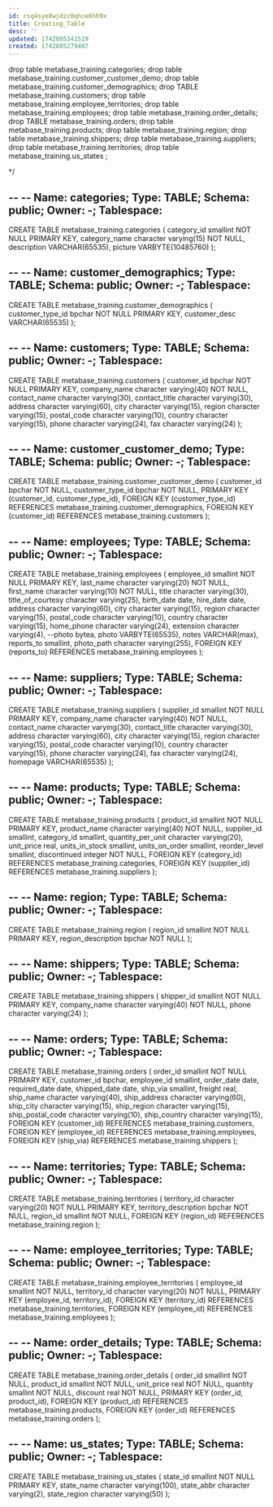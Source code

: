 ```yaml
---
id: rsq4sye8wjdzc0qhce6hh9x
title: Creating_Table
desc: ''
updated: 1742805341519
created: 1742805279407
---
```


drop table metabase_training.categories;
drop table metabase_training.customer_customer_demo;
drop table metabase_training.customer_demographics;
drop TABLE metabase_training.customers;
drop table metabase_training.employee_territories;
drop table metabase_training.employees;
drop table metabase_training.order_details;
drop TABLE metabase_training.orders;
drop table metabase_training.products;
drop table metabase_training.region;
drop table metabase_training.shippers;
drop table metabase_training.suppliers;
drop table metabase_training.territories;
drop table metabase_training.us_states ;

*/


--
-- Name: categories; Type: TABLE; Schema: public; Owner: -; Tablespace: 
--

CREATE TABLE metabase_training.categories (
    category_id smallint NOT NULL PRIMARY KEY,
    category_name character varying(15) NOT NULL,
    description VARCHAR(65535),
    picture VARBYTE(10485760)
);


--
-- Name: customer_demographics; Type: TABLE; Schema: public; Owner: -; Tablespace: 
--

CREATE TABLE metabase_training.customer_demographics (
    customer_type_id bpchar NOT NULL PRIMARY KEY,
    customer_desc VARCHAR(65535)
);


--
-- Name: customers; Type: TABLE; Schema: public; Owner: -; Tablespace: 
--

CREATE TABLE metabase_training.customers (
    customer_id bpchar NOT NULL PRIMARY KEY,
    company_name character varying(40) NOT NULL,
    contact_name character varying(30),
    contact_title character varying(30),
    address character varying(60),
    city character varying(15),
    region character varying(15),
    postal_code character varying(10),
    country character varying(15),
    phone character varying(24),
    fax character varying(24)
);

--
-- Name: customer_customer_demo; Type: TABLE; Schema: public; Owner: -; Tablespace: 
--

CREATE TABLE metabase_training.customer_customer_demo (
    customer_id bpchar NOT NULL,
    customer_type_id bpchar NOT NULL,
    PRIMARY KEY (customer_id, customer_type_id),
    FOREIGN KEY (customer_type_id) REFERENCES metabase_training.customer_demographics,
    FOREIGN KEY (customer_id) REFERENCES metabase_training.customers
);

--
-- Name: employees; Type: TABLE; Schema: public; Owner: -; Tablespace: 
--

CREATE TABLE metabase_training.employees (
    employee_id smallint NOT NULL PRIMARY KEY,
    last_name character varying(20) NOT NULL,
    first_name character varying(10) NOT NULL,
    title character varying(30),
    title_of_courtesy character varying(25),
    birth_date date,
    hire_date date,
    address character varying(60),
    city character varying(15),
    region character varying(15),
    postal_code character varying(10),
    country character varying(15),
    home_phone character varying(24),
    extension character varying(4),
    --photo bytea,
    photo VARBYTE(65535),
    notes VARCHAR(max),
    reports_to smallint,
    photo_path character varying(255),
	FOREIGN KEY (reports_to) REFERENCES metabase_training.employees
);


--
-- Name: suppliers; Type: TABLE; Schema: public; Owner: -; Tablespace: 
--

CREATE TABLE metabase_training.suppliers (
    supplier_id smallint NOT NULL PRIMARY KEY,
    company_name character varying(40) NOT NULL,
    contact_name character varying(30),
    contact_title character varying(30),
    address character varying(60),
    city character varying(15),
    region character varying(15),
    postal_code character varying(10),
    country character varying(15),
    phone character varying(24),
    fax character varying(24),
    homepage VARCHAR(65535)
);


--
-- Name: products; Type: TABLE; Schema: public; Owner: -; Tablespace: 
--

CREATE TABLE metabase_training.products (
    product_id smallint NOT NULL PRIMARY KEY,
    product_name character varying(40) NOT NULL,
    supplier_id smallint,
    category_id smallint,
    quantity_per_unit character varying(20),
    unit_price real,
    units_in_stock smallint,
    units_on_order smallint,
    reorder_level smallint,
    discontinued integer NOT NULL,
	FOREIGN KEY (category_id) REFERENCES metabase_training.categories,
	FOREIGN KEY (supplier_id) REFERENCES metabase_training.suppliers
);


--
-- Name: region; Type: TABLE; Schema: public; Owner: -; Tablespace: 
--

CREATE TABLE metabase_training.region (
    region_id smallint NOT NULL PRIMARY KEY,
    region_description bpchar NOT NULL
);


--
-- Name: shippers; Type: TABLE; Schema: public; Owner: -; Tablespace: 
--

CREATE TABLE metabase_training.shippers (
    shipper_id smallint NOT NULL PRIMARY KEY,
    company_name character varying(40) NOT NULL,
    phone character varying(24)
);


--
-- Name: orders; Type: TABLE; Schema: public; Owner: -; Tablespace: 
--

CREATE TABLE metabase_training.orders (
    order_id smallint NOT NULL PRIMARY KEY,
    customer_id bpchar,
    employee_id smallint,
    order_date date,
    required_date date,
    shipped_date date,
    ship_via smallint,
    freight real,
    ship_name character varying(40),
    ship_address character varying(60),
    ship_city character varying(15),
    ship_region character varying(15),
    ship_postal_code character varying(10),
    ship_country character varying(15),
    FOREIGN KEY (customer_id) REFERENCES metabase_training.customers,
    FOREIGN KEY (employee_id) REFERENCES metabase_training.employees,
    FOREIGN KEY (ship_via) REFERENCES metabase_training.shippers
);


--
-- Name: territories; Type: TABLE; Schema: public; Owner: -; Tablespace: 
--

CREATE TABLE metabase_training.territories (
    territory_id character varying(20) NOT NULL PRIMARY KEY,
    territory_description bpchar NOT NULL,
    region_id smallint NOT NULL,
	FOREIGN KEY (region_id) REFERENCES metabase_training.region
);


--
-- Name: employee_territories; Type: TABLE; Schema: public; Owner: -; Tablespace: 
--

CREATE TABLE metabase_training.employee_territories (
    employee_id smallint NOT NULL,
    territory_id character varying(20) NOT NULL,
    PRIMARY KEY (employee_id, territory_id),
    FOREIGN KEY (territory_id) REFERENCES metabase_training.territories,
    FOREIGN KEY (employee_id) REFERENCES metabase_training.employees
);


--
-- Name: order_details; Type: TABLE; Schema: public; Owner: -; Tablespace: 
--

CREATE TABLE metabase_training.order_details (
    order_id smallint NOT NULL,
    product_id smallint NOT NULL,
    unit_price real NOT NULL,
    quantity smallint NOT NULL,
    discount real NOT NULL,
    PRIMARY KEY (order_id, product_id),
    FOREIGN KEY (product_id) REFERENCES metabase_training.products,
    FOREIGN KEY (order_id) REFERENCES metabase_training.orders
);


--
-- Name: us_states; Type: TABLE; Schema: public; Owner: -; Tablespace: 
--

CREATE TABLE metabase_training.us_states (
    state_id smallint NOT NULL PRIMARY KEY,
    state_name character varying(100),
    state_abbr character varying(2),
    state_region character varying(50)
);